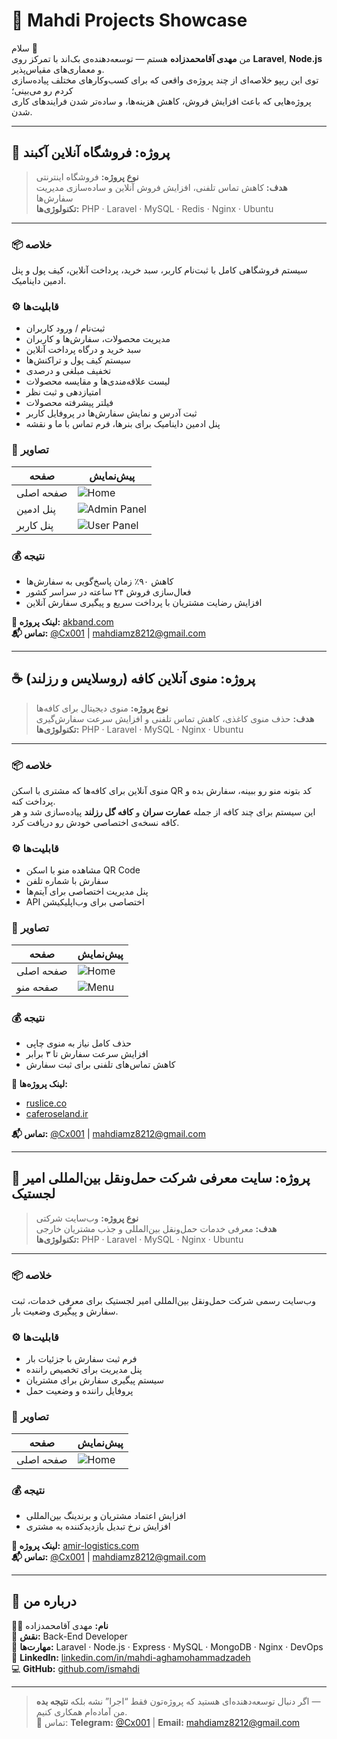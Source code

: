# 🚀 Mahdi Projects Showcase

سلام 👋  
من **مهدی آقامحمدزاده** هستم — توسعه‌دهنده‌ی بک‌اند با تمرکز روی **Laravel**, **Node.js** و معماری‌های مقیاس‌پذیر.  
توی این ریپو خلاصه‌ای از چند پروژه‌ی واقعی که برای کسب‌وکارهای مختلف پیاده‌سازی کردم رو می‌بینی؛  
پروژه‌هایی که باعث افزایش فروش، کاهش هزینه‌ها، و ساده‌تر شدن فرایندهای کاری شدن.

---

## 🛒 پروژه: فروشگاه آنلاین آکبند

> **نوع پروژه:** فروشگاه اینترنتی  
> **هدف:** کاهش تماس تلفنی، افزایش فروش آنلاین و ساده‌سازی مدیریت سفارش‌ها  
> **تکنولوژی‌ها:** PHP · Laravel · MySQL · Redis · Nginx · Ubuntu

---

### 📦 خلاصه  
سیستم فروشگاهی کامل با ثبت‌نام کاربر، سبد خرید، پرداخت آنلاین، کیف پول و پنل ادمین داینامیک.

### ⚙️ قابلیت‌ها  
- ثبت‌نام / ورود کاربران  
- مدیریت محصولات، سفارش‌ها و کاربران  
- سبد خرید و درگاه پرداخت آنلاین  
- سیستم کیف پول و تراکنش‌ها  
- تخفیف مبلغی و درصدی  
- لیست علاقه‌مندی‌ها و مقایسه محصولات  
- امتیازدهی و ثبت نظر  
- فیلتر پیشرفته محصولات  
- ثبت آدرس و نمایش سفارش‌ها در پروفایل کاربر  
- پنل ادمین داینامیک برای بنرها، فرم تماس با ما و نقشه  

### 📸 تصاویر  
| صفحه | پیش‌نمایش |
|-------|-------------|
| صفحه اصلی | ![Home](screenshots/akband_home.png) |
| پنل ادمین | ![Admin Panel](screenshots/akband_admin.png) |
| پنل کاربر | ![User Panel](screenshots/akband_user.png) |

### 💰 نتیجه  
- کاهش ۹۰٪ زمان پاسخ‌گویی به سفارش‌ها  
- فعال‌سازی فروش ۲۴ ساعته در سراسر کشور  
- افزایش رضایت مشتریان با پرداخت سریع و پیگیری سفارش آنلاین  

**🔗 لینک پروژه:** [akband.com](https://akband.com)  
**📬 تماس:** [@Cx001](https://t.me/Cx001) | [mahdiamz8212@gmail.com](mailto:mahdiamz8212@gmail.com)   

---

## ☕ پروژه: منوی آنلاین کافه (روسلایس و رز‌لند)

> **نوع پروژه:** منوی دیجیتال برای کافه‌ها  
> **هدف:** حذف منوی کاغذی، کاهش تماس تلفنی و افزایش سرعت سفارش‌گیری  
> **تکنولوژی‌ها:** PHP · Laravel · MySQL · Nginx · Ubuntu

---

### 📦 خلاصه  
منوی آنلاین برای کافه‌ها که مشتری با اسکن QR کد بتونه منو رو ببینه، سفارش بده و پرداخت کنه.  
این سیستم برای چند کافه از جمله **عمارت سران** و **کافه گل رزلند** پیاده‌سازی شد و هر کافه نسخه‌ی اختصاصی خودش رو دریافت کرد.

### ⚙️ قابلیت‌ها  
- مشاهده منو با اسکن QR Code  
- سفارش با شماره تلفن  
- پنل مدیریت اختصاصی برای آیتم‌ها  
- API اختصاصی برای وب‌اپلیکیشن  

### 📸 تصاویر  
| صفحه | پیش‌نمایش |
|-------|-------------|
| صفحه اصلی | ![Home](screenshots/ruslice_home.png) |
| صفحه منو | ![Menu](screenshots/ruslice_menu.png) |

### 💰 نتیجه  
- حذف کامل نیاز به منوی چاپی  
- افزایش سرعت سفارش تا ۳ برابر  
- کاهش تماس‌های تلفنی برای ثبت سفارش  

**🔗 لینک پروژه‌ها:**  
- [ruslice.co](https://ruslice.co)  
- [caferoseland.ir](https://caferoseland.ir)  

**📬 تماس:** [@Cx001](https://t.me/Cx001) | [mahdiamz8212@gmail.com](mailto:mahdiamz8212@gmail.com)   

---

## 🚚 پروژه: سایت معرفی شرکت حمل‌ونقل بین‌المللی امیر لجستیک

> **نوع پروژه:** وب‌سایت شرکتی  
> **هدف:** معرفی خدمات حمل‌ونقل بین‌المللی و جذب مشتریان خارجی  
> **تکنولوژی‌ها:** PHP · Laravel · MySQL · Nginx · Ubuntu

---

### 📦 خلاصه  
وب‌سایت رسمی شرکت حمل‌ونقل بین‌المللی امیر لجستیک برای معرفی خدمات، ثبت سفارش و پیگیری وضعیت بار.

### ⚙️ قابلیت‌ها  
- فرم ثبت سفارش با جزئیات بار  
- پنل مدیریت برای تخصیص راننده  
- سیستم پیگیری سفارش برای مشتریان  
- پروفایل راننده و وضعیت حمل  

### 📸 تصاویر  
| صفحه | پیش‌نمایش |
|-------|-------------|
| صفحه اصلی | ![Home](screenshots/amirlogistics_home.png) |

### 💰 نتیجه  
- افزایش اعتماد مشتریان و برندینگ بین‌المللی  
- افزایش نرخ تبدیل بازدیدکننده به مشتری  

**🔗 لینک پروژه:** [amir-logistics.com](https://amir-logistics.com)  
**📬 تماس:** [@Cx001](https://t.me/Cx001) | [mahdiamz8212@gmail.com](mailto:mahdiamz8212@gmail.com)   

---

## 💼 درباره من

👨‍💻 **نام:** مهدی آقامحمدزاده  
📍 **نقش:** Back-End Developer  
🧰 **مهارت‌ها:** Laravel · Node.js · Express · MySQL · MongoDB · Nginx · DevOps  
🔗 **LinkedIn:** [linkedin.com/in/mahdi-aghamohammadzadeh](https://linkedin.com/in/mahdi-aghamohammadzadeh)  
💻 **GitHub:** [github.com/ismahdi](https://github.com/ismahdi)

---

> اگر دنبال توسعه‌دهنده‌ای هستید که پروژه‌تون فقط “اجرا” نشه بلکه **نتیجه بده** —  
> من آماده‌ام همکاری کنیم.  
📩 تماس: **Telegram:** [@Cx001](https://t.me/Cx001) | **Email:** [mahdiamz8212@gmail.com](mailto:mahdiamz8212@gmail.com) 

